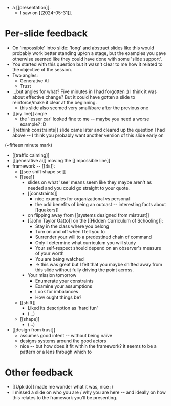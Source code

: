 - a [[presentation]].
    - I saw on [[2024-05-31]].

# Per-slide feedback

- On 'impossible' intro slide: 'long' and abstract slides like this would probably work better standing up/on a stage, but the examples you gave otherwise seemed like they could have done with some 'slide support'.
- You started with this question but it wasn't clear to me how it related to the objective of the session. 
- Two angles:
    - Generative AI
    - Trust
- ...but angles for what? Five minutes in I had forgotten :) I think it was about effective change? But it could have gotten a slide to reinforce/make it clear at the beginning.
    - this slide also seemed very small/bare after the previous one
- [[joy line]] angle
    - the 'lesser car' looked fine to me -- maybe you need a worse example? :D
- [[rethink constraints]] slide came later and cleared up the question I had above -- I think you probably want another version of this slide early on

(~fifteen minute mark)

- [[traffic calming]]
- [[generative ai]] moving the [[impossible line]]
- framework -- [[4s]]:
    - [[see shift shape set]]
    - [[see]]
        - slides on what 'see' means seem like they maybe aren't as needed and you could go straight to your quote.
        - [[constraints]]
            - nice examples for organizational vs personal
            - the odd benefits of being an outcast -- interesting facts about [[quakers]]
        - on flipping away from [[systems designed from mistrust]]
        - [[John Taylor Gatto]] on the [[Hidden Curriculum of Schooling]]:
            - Stay in the class where you belong
            - Turn on and off when I tell you to
            - Surrender your will to a predestined chain of command
            - Only I determine what curriculum you will study
            - Your  self-respect should depend on an observer's measure of your worth
            - You are being watched
            - -> this was great but I felt that you maybe shifted away from this slide without fully driving the point across.
        - Your mission tomorrow
            - Enumerate your constraints
            - Examine your assumptions
            - Look for imbalances
            - How ought things be?
    - [[shift]]
        - Liked its description as 'hard fun'
        - (...)
    - [[shape]]
        - (...)
- [[design from trust]]
    - assumes good intent -- without being naïve
    - designs systems around the good actors
    - nice -- but how does it fit within the framework? it seems to be a pattern or a lens through which to 

# Other feedback

- [[Upkido]] made me wonder what it was, nice :)
- I missed a slide on who you are / why you are here -- and ideally on how this relates to the framework you'll be presenting.